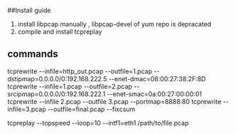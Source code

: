 ##Install guide
1. install libpcap manually , libpcap-devel of yum repo is depracated
2. compile and install tcpreplay


## commands
tcprewrite --infile=http_out.pcap --outfile=1.pcap --dstipmap=0.0.0.0/0:192.168.222.5 --enet-dmac=08:00:27:38:2F:8D
tcprewrite --infile=1.pcap --outfile=2.pcap --srcipmap=0.0.0.0/0:192.168.222.1 --enet-smac=0a:00:27:00:00:01
tcprewrite --infile 2.pcap --outfile 3.pcap --portmap=8888:80
tcprewrite --infile=3.pcap --outfile=final.pcap --fixcsum

tcpreplay --topspeed --loop=10 --intf1=eth1 /path/to/file.pcap

